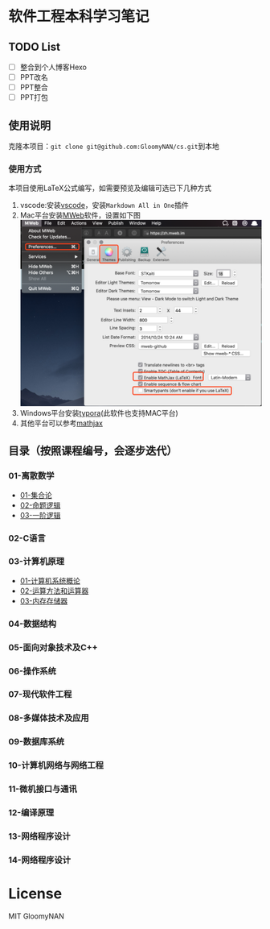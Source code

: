 # 软件工程本科学习笔记

## TODO List

- [ ] 整合到个人博客Hexo
- [ ] PPT改名
- [ ] PPT整合
- [ ] PPT打包

## 使用说明

克隆本项目：`git clone git@github.com:GloomyNAN/cs.git`到本地

### 使用方式

本项目使用LaTeX公式编写，如需要预览及编辑可选已下几种方式

1. vscode:安装[vscode](https://code.visualstudio.com/)，安装`Markdown All in One`插件
2. Mac平台安装[MWeb](https://zh.mweb.im)软件，设置如下图
   ![MWeb设置](./assets/mweb-config.png)
3. Windows平台安装[typora](https://www.typora.io)(此软件也支持MAC平台)
3. 其他平台可以参考[mathjax](https://www.mathjax.org)

## 目录（按照课程编号，会逐步迭代）

### 01-离散数学

- [01-集合论](./01-离散数学/离散数学01-集合论.md)
- [02-命题逻辑](./01-离散数学/离散数学02-命题逻辑.md)
- [03-一阶逻辑](./01-离散数学/离散数学03-一阶逻辑.md)

### 02-C语言

### 03-计算机原理

- [01-计算机系统概论](./03-计算机原理/计算机原理01-计算机系统概论.md)
- [02-运算方法和运算器](./03-计算机原理/计算机原理02-运算方法和运算器.md)
- [03-内存存储器](./03-计算机原理/计算机原理03-内存存储器.md)

### 04-数据结构

### 05-面向对象技术及C++

### 06-操作系统

### 07-现代软件工程

### 08-多媒体技术及应用

### 09-数据库系统

### 10-计算机网络与网络工程

### 11-微机接口与通讯

### 12-编译原理

### 13-网络程序设计

### 14-网络程序设计

# License

MIT GloomyNAN
